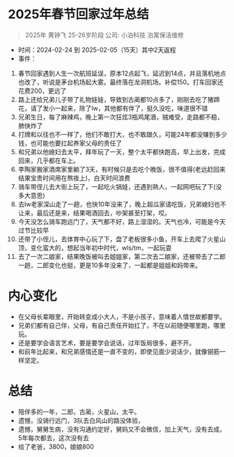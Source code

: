 # 2025年春节回家过年总结
> 2025年 黄钟飞 25-26岁阶段 公司: 小泊科技 泊寓保洁维修

* 时间：2024-02-24 到 2025-02-05（15天）其中2天返程
* 事件：
1. 春节回家遇到人生一次航班延误，原本12点起飞，延迟到14点，并且落机地点也改了，听说是茅台机场起大雾。最终落在龙洞机场。补偿150。打车回家还花费200，更远了
2. 路上还给兄弟儿子带了礼物娃娃，导致到古蔺都10点多了，刚刚去吃了猪蹄花，请了发小一起来，除了lw，其他都有伴了，挺久没吃，味道很不错
3. 兄弟生日，每了麻辣鸡，晚上第一次狂炫3瓶鸡尾酒，贼难受，走路都不稳，肺快炸了
4. 打牌和以往也不一样了，他们不敢打大，也不敢跟久，可能24年都没赚到多少钱，也可能也要扛起养家父母的责任了
5. 和兄弟以他媳妇去太平，拜年玩了一天，整个太平都快跑高，早上出发，完成回来，几乎都在车上。
6. 李陶家搬家酒席家里躺了3天，有时候只是去吃个晚饭，很不值得(老远赶回来结果宝贵时间用在熬夜上)，白天时间浪费
7. 骑车带侄儿去大街上玩了，一起吃火锅娃，还遇到熟人，一起网吧玩了下(没多大意思)
8. 去lw老家深山走了一趟，也快10年没来了，晚上超瓜家请吃饭，兄弟媳妇也不让来，最后还是来，结果喝酒回去，吵架甚至打架，哎。
9. 今天没怎么骑车跑远门了，天气都不好，路上湿湿的。天气也冷，可能是今天过节比较早
10. 还带了小侄儿，去体育中心玩了下，盘了老板很多小鱼，开车上去爬了火星山顶，变化蛮大的，想起当年初中时代，wls/tm，一起玩耍
11. 去了一次二娘家，结果晚饭被叫去姐姐家，第二次去二娘家，还被带去了二郎一趟，二郎变化也挺，更是10多年没来了，一起都是姐姐和妈带来。


# 内心变化
* 在父母长辈眼里，开始转变成小大人，不是小孩子，意味着人情世故都要学。
* 兄弟们都有自己伴，父母，有自己责任开始扛了，不在以前随便哪里跑，哪里玩。
* 还是要学会语言艺术，要是要学会说话，过年饭局很多，避不开。
* 和前年比起来，和兄弟感情还是一直不变的，即使见面少说话少，就像钢筋一样坚定。


# 总结
* 陪伴多的一年，二郎，古蔺，火星山，太平。
* 遗憾，没骑行远门，3队去白风山的路没体验，
* 遗憾，舅舅生病，没有沟通约定好，舅妈又不会微信，加上天气，没有去成，5年每次都去，这次没有去
* 给了老爸，3800，娘娘800